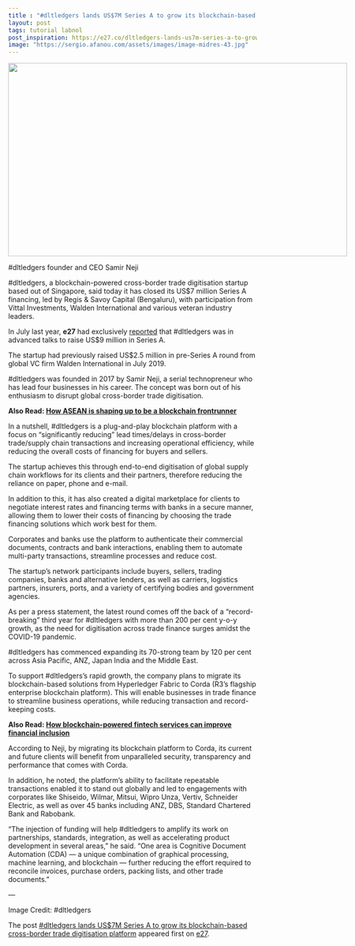 ```yaml
---
title : "#dltledgers lands US$7M Series A to grow its blockchain-based cross-border trade digitisation platform"
layout: post
tags: tutorial labnol
post_inspiration: https://e27.co/dltledgers-lands-us7m-series-a-to-grow-its-blockchain-based-cross-border-trade-digitisation-platform-20210325/
image: "https://sergio.afanou.com/assets/images/image-midres-43.jpg"
---
```


<div id="attachment_316080" style="width: 697px" class="wp-caption aligncenter"><img aria-describedby="caption-attachment-316080" loading="lazy" class="size-full wp-image-316080" src="https://e27.co/wp-content/uploads/2020/07/dtledgers_founder_Samir_Neji.png" alt="" width="687" height="392" /><p id="caption-attachment-316080" class="wp-caption-text">#dltledgers founder and CEO Samir Neji</p></div>
<p>#dltledgers, a blockchain-powered cross-border trade digitisation startup based out of Singapore, said today it has closed its US$7 million Series A financing, led by Regis &amp; Savoy Capital (Bengaluru), with participation from Vittal Investments, Walden International and various veteran industry leaders.</p>
<p>In July last year, <strong>e27</strong> had exclusively <a rel="follow" href="https://e27.co/exclusive-blockchain-powered-cross-border-trade-digitisation-platform-dltledgers-in-advanced-talks-to-raise-us9m-series-a-20200703/">reported</a> that #dltledgers was in advanced talks to raise US$9 million in Series A.</p>
<p>The startup had previously raised US$2.5 million in pre-Series A round from global VC firm Walden International in July 2019.</p>
<p>#dltledgers was founded in 2017 by Samir Neji, a serial technopreneur who has lead four businesses in his career. The concept was born out of his enthusiasm to disrupt global cross-border trade digitisation.</p>
<p><strong>Also Read: <a rel="follow" href="https://e27.co/how-asean-is-shaping-up-to-be-a-blockchain-frontrunner-20210119/">How ASEAN is shaping up to be a blockchain frontrunner</a></strong></p>
<p>In a nutshell, #dltledgers is a plug-and-play blockchain platform with a focus on &#8220;significantly reducing&#8221; lead times/delays in cross-border trade/supply chain transactions and increasing operational efficiency, while reducing the overall costs of financing for buyers and sellers.</p>
<p>The startup achieves this through end-to-end digitisation of global supply chain workflows for its clients and their partners, therefore reducing the reliance on paper, phone and e-mail.</p>
<p>In addition to this, it has also created a digital marketplace for clients to negotiate interest rates and financing terms with banks in a secure manner, allowing them to lower their costs of financing by choosing the trade financing solutions which work best for them.</p>
<p>Corporates and banks use the platform to authenticate their commercial documents, contracts and bank interactions, enabling them to automate multi-party transactions, streamline processes and reduce cost.</p>
<p>The startup&#8217;s network participants include buyers, sellers, trading companies, banks and alternative lenders, as well as carriers, logistics partners, insurers, ports, and a variety of certifying bodies and government agencies.</p>
<p>As per a press statement, the latest round comes off the back of a &#8220;record-breaking&#8221; third year for #dltledgers with more than 200 per cent y-o-y growth, as the need for digitisation across trade finance surges amidst the COVID-19 pandemic.</p>
<p>#dltledgers has commenced expanding its 70-strong team by 120 per cent across Asia Pacific, ANZ, Japan India and the Middle East.</p>
<p>To support #dltledgers&#8217;s rapid growth, the company plans to migrate its blockchain-based solutions from Hyperledger Fabric to Corda (R3&#8217;s flagship enterprise blockchain platform). This will enable businesses in trade finance to streamline business operations, while reducing transaction and record-keeping costs.</p>
<p><strong>Also Read: <a rel="follow" href="https://e27.co/how-blockchain-powered-fintech-services-can-improve-financial-inclusion-20210224/">How blockchain-powered fintech services can improve financial inclusion</a></strong></p>
<p>According to Neji, by migrating its blockchain platform to Corda, its current and future clients will benefit from unparalleled security, transparency and performance that comes with Corda.</p>
<p>In addition, he noted, the platform&#8217;s ability to facilitate repeatable transactions enabled it to stand out globally and led to engagements with corporates like Shiseido, Wilmar, Mitsui, Wipro Unza, Vertiv, Schneider Electric, as well as over 45 banks including ANZ, DBS, Standard Chartered Bank and Rabobank.</p>
<p>&#8220;The injection of funding will help #dltledgers to amplify its work on partnerships, standards, integration, as well as accelerating product development in several areas,&#8221; he said. &#8220;One area is Cognitive Document Automation (CDA) &#8212; a unique combination of graphical processing, machine learning, and blockchain &#8212; further reducing the effort required to reconcile invoices, purchase orders, packing lists, and other trade documents.&#8221;</p>
<p>&#8212;</p>
<p>Image Credit: #dltledgers</p>
<p>The post <a rel="nofollow" href="https://e27.co/dltledgers-lands-us7m-series-a-to-grow-its-blockchain-based-cross-border-trade-digitisation-platform-20210325/">#dltledgers lands US$7M Series A to grow its blockchain-based cross-border trade digitisation platform</a> appeared first on <a rel="nofollow" href="https://e27.co">e27</a>.</p>
